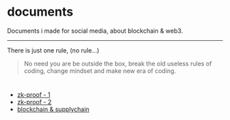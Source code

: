 # documents
Documents i made for social media, about blockchain &amp; web3.

---

There is just one rule, (no rule...)
> No need you are be outside the box, break the old useless rules of coding, change mindset and make new era of coding.

#

- [zk-proof - 1](https://github.com/mosi-arch/documents/blob/main/zk-proof-01.md)
- [zk-proof - 2](https://github.com/mosi-arch/documents/blob/main/zk-proof-02.md) 
- [blockchain & supplychain](https://github.com/mosi-arch/documents/blob/main/blockchain-and-supplychain.md)
